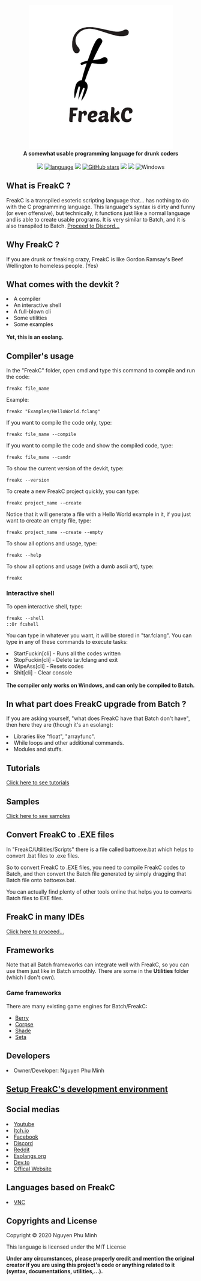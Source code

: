 <div align="center">
  <img src="Resources/Branding/logo.png" />
  <br/>
  <b>A somewhat usable programming language for drunk coders</b>
  <br/>
  <br/>
  <a href="https://github.com/FreakC-Foundation/FreakC/blob/master/LICENSE.md"><img src="https://img.shields.io/badge/license-MIT-blue.svg"/></a>
  <a href="https://github.com/FreakC-Foundation/FreakC/search?l=batchfile"><img alt="language" src="https://img.shields.io/badge/language-Batchfile-purple.svg"></a>
  <a href="#"><img src="https://img.shields.io/github/downloads/FreakC-Foundation/FreakC/total.svg"/></a>
  <a href="https://github.com/FreakC-Foundation/FreakC/stargazers"><img alt="GitHub stars" src="https://img.shields.io/github/stars/FreakC-Foundation/FreakC?color=gold"></a>
  <a href="https://github.com/FreakC-Foundation/FreakC/blob/master/.github/CONTRIBUTING.md"><img src="https://img.shields.io/badge/PRs-welcome-brightgreen.svg"></a>
  <a href="https://discord.gg/KK4SbRSYMd"><img src="https://img.shields.io/discord/810892591180546068.svg"/></a>
  <img alt="Windows" src="https://img.shields.io/static/v1?label=&message=Windows&color=0078D6&logo=Windows">
</div>

## What is FreakC ?
FreakC is a transpiled esoteric scripting language that... has nothing to do with the C programming language. This language's syntax is dirty and funny (or even offensive), but technically, it functions just like a normal language and is able to create usable programs. It is very similar to Batch, and it is also transpiled to Batch.
<a href="https://discord.gg/KK4SbRSYMd">Proceed to Discord...</a>

## Why FreakC ?
If you are drunk or freaking crazy, FreakC is like Gordon Ramsay's Beef Wellington to homeless people. (Yes)

## What comes with the devkit ?
<li>A compiler</li>
<li>An interactive shell</li>
<li>A full-blown cli</li>
<li>Some utilities</li>
<li>Some examples</li>

<br/>
<b>Yet, this is an esolang.</b>

## Compiler's usage
In the "FreakC" folder, open cmd and type this command to compile and run the code:

    freakc file_name
    
Example:
    
    freakc "Examples/HelloWorld.fclang"
 
If you want to compile the code only, type:

    freakc file_name --compile
    
If you want to compile the code and show the compiled code, type:

    freakc file_name --candr
    
To show the current version of the devkit, type:

    freakc --version

To create a new FreakC project quickly, you can type:

    freakc project_name --create

Notice that it will generate a file with a Hello World example in it, if you just want to create an empty file, type:

    freakc project_name --create --empty 
    
To show all options and usage, type:

    freakc --help
    
To show all options and usage (with a dumb ascii art), type:

    freakc
    
### Interactive shell
To open interactive shell, type:

    freakc --shell
    ::Or fcshell
    
You can type in whatever you want, it will be stored in "tar.fclang". You can type in any of these commands to execute tasks:

<li>StartFuckin[cli] - Runs all the codes written</li>
<li>StopFuckin[cli] - Delete tar.fclang and exit</li>
<li>WipeAss[cli] - Resets codes</li>
<li>Shit[cli] - Clear console</li>
<br/>
<b>The compiler only works on Windows, and can only be compiled to Batch.</b>

## In what part does FreakC upgrade from Batch ?
If you are asking yourself, "what does FreakC have that Batch don't have", then here they are (though it's an esolang):
<li>Libraries like "float", "arrayfunc".</li>
<li>While loops and other additional commands.</li>
<li>Modules and stuffs.</li>

## Tutorials 
<a href=https://github.com/nguyenphuminh/FreakC/blob/master/TUTORIAL.md>Click here to see tutorials</a>

## Samples
<a href=https://github.com/nguyenphuminh/FreakC/tree/master/Examples>Click here to see samples</a>

## Convert FreakC to .EXE files
In "FreakC/Utilities/Scripts" there is a file called battoexe.bat which helps to convert .bat files to .exe files.

So to convert FreakC to .EXE files, you need to compile FreakC codes to Batch, and then convert the Batch file generated by simply dragging that Batch file onto battoexe.bat.

You can actually find plenty of other tools online that helps you to converts Batch files to EXE files.

## FreakC in many IDEs
<a href="IDE.md">Click here to proceed...</a>

## Frameworks
Note that all Batch frameworks can integrate well with FreakC, so you can use them just like in Batch smoothly. There are some in the **Utilities** folder (which I don't own).

### Game frameworks
There are many existing game engines for Batch/FreakC:

* <a href="https://github.com/Berry2460/cmd-berryengine">Berry</a>
* <a href="https://github.com/nguyenphuminh/Corpse">Corpse</a>
* <a href="https://github.com/Berry2460/shade_engine">Shade</a>
* <a href="https://github.com/Honguito98/Seta-Engine-for-Batch-games">Seta</a>

## Developers
<li>Owner/Developer: Nguyen Phu Minh</li>

## [Setup FreakC's development environment](https://youtu.be/l_3sFSArQWg)

## Social medias
<li><a href="https://youtu.be/0Pbah29aI4s">Youtube</a></li>
<li><a href="https://npmgames.itch.io/freakc">Itch.io</a></li>
<li><a href="https://www.facebook.com/FreakC-Programming-Language-111425377421861">Facebook</a></li>
<li><a href="https://discord.com/invite/KK4SbRSYMd">Discord</a></li>
<li><a href="https://www.reddit.com/r/FreakC/">Reddit</a></li>
<li><a href="https://esolangs.org/wiki/FreakC">Esolangs.org</a></li>
<li><a href="https://dev.to/freakcdev297/freakc-the-esolang-that-can-do-stuffs-3f9c">Dev.to</a></li>
<li><a href="https://freakc-foundation.github.io/">Offical Website</a></li>

## Languages based on FreakC
<li><a href="https://github.com/nguyenphuminh/VNC">VNC</a></li>

## Copyrights and License
Copyright © 2020 Nguyen Phu Minh

This language is licensed under the MIT License

**Under any circumstances, please properly credit and mention the original creator if you are using this project's code or anything related to it (syntax, documentations, utilities,...).**
